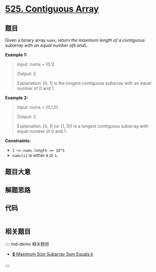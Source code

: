 # [525. Contiguous Array](https://leetcode.com/problems/contiguous-array/)

## 题目

Given a binary array `nums`, return _the maximum length of a contiguous
subarray with an equal number of_`0` _and_`1`.

**Example 1:**

> Input: nums = [0,1]
>
> Output: 2
>
> Explanation: [0, 1] is the longest contiguous subarray with an equal number of 0 and 1.

**Example 2:**

> Input: nums = [0,1,0]
>
> Output: 2
>
> Explanation: [0, 1] (or [1, 0]) is a longest contiguous subarray with equal number of 0 and 1.

**Constraints:**

- `1 <= nums.length <= 10^5`
- `nums[i]` is either `0` or `1`.

## 题目大意

## 解题思路

## 代码

```javascript

```

## 相关题目

:::: md-demo 相关题目

- [🔒 Maximum Size Subarray Sum Equals k](https://leetcode.com/problems/maximum-size-subarray-sum-equals-k)

::::
